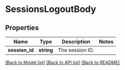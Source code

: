 # SessionsLogoutBody

## Properties
Name | Type | Description | Notes
------------ | ------------- | ------------- | -------------
**session_id** | **string** | The session ID. | 

[[Back to Model list]](../../README.md#documentation-for-models) [[Back to API list]](../../README.md#documentation-for-api-endpoints) [[Back to README]](../../README.md)


